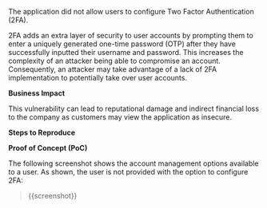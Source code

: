 The application did not allow users to configure Two Factor Authentication (2FA).

2FA adds an extra layer of security to user accounts by prompting them to enter a uniquely generated one-time password (OTP) after they have successfully inputted their username and password. This increases the complexity of an attacker being able to compromise an account. Consequently, an attacker may take advantage of a lack of 2FA implementation to potentially take over user accounts.

**Business Impact**

This vulnerability can lead to reputational damage and indirect financial loss to the company as customers may view the application as insecure.

**Steps to Reproduce**


**Proof of Concept (PoC)**

The following screenshot shows the account management options available to a user. As shown, the user is not provided with the option to configure 2FA:
>
>{{screenshot}}
